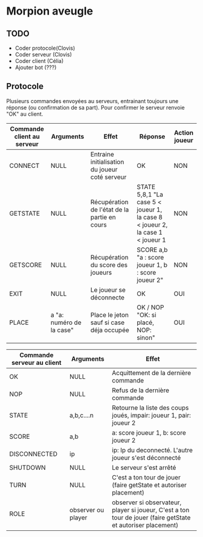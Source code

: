 # Morpion aveugle 

## TODO

* Coder protocole(Clovis)
* Coder serveur  (Clovis)
* Coder client  (Célia)
* Ajouter bot (???)


## Protocole 

Plusieurs commandes envoyées au serveurs, entrainant toujours une réponse (ou confirmation de sa part).
Pour confirmer le serveur renvoie "OK" au client.

| Commande client au serveur | Arguments | Effet | Réponse | Action joueur |
|----------|-----------|-------|---------|---------------|
| CONNECT | NULL | Entraine initialisation du joueur coté serveur | OK | NON |
| GETSTATE | NULL | Récupération de l'état de la partie en cours | STATE 5,8,1 "La case 5 < joueur 1, la case 8 < joueur 2, la case 1 < joueur 1 | NON |
| GETSCORE | NULL | Récupération du score des joueurs | SCORE a,b "a : score joueur 1, b : score joueur 2" | NON |
| EXIT | NULL | Le joueur se déconnecte | OK | OUI |
| PLACE | a "a: numéro de la case" | Place le jeton sauf si case déja occupée | OK / NOP "OK: si placé, NOP: sinon" | OUI |


| Commande serveur au client | Arguments | Effet |
|----------------------------|-----------|-------|
| OK | NULL | Acquittement de la dernière commande | 
| NOP | NULL | Refus de la dernière commande | 
| STATE | a,b,c....n | Retourne la liste des coups joués, impair: joueur 1, pair: joueur 2 | 
| SCORE | a,b | a: score joueur 1, b: score joueur 2 |
| DISCONNECTED | ip | ip: Ip du deconnecté. L'autre joueur s'est déconnecté | 
| SHUTDOWN | NULL | Le serveur s'est arrêté |  
| TURN | NULL | C'est a ton tour de jouer (faire getState et autoriser placement) |
| ROLE | observer ou player | observer si observateur, player si joueur, C'est a ton tour de jouer (faire getState et autoriser placement) |
